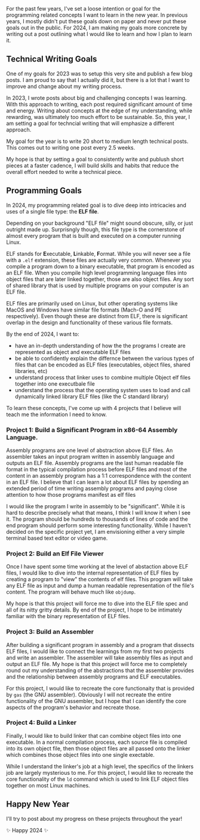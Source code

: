 For the past few years, I've set a loose intention or goal for the programming related concepts I want to learn in the new year. In previous years, I mostly didn't put these goals down on paper and never put these goals out in the public. For 2024, I am making my goals more concrete by writing out a post outlining what I would like to learn and how I plan to learn it. 

## Technical Writing Goals
One of my goals for 2023 was to setup this very site and publish a few blog posts. I am proud to say that I actually did it, but there is a lot that I want to improve and change about my writing process.

In 2023, I wrote posts about big and challenging concepts I was learning. With this approach to writing, each post required significant amount of time and energy. Writing about concepts at the edge of my understanding, while rewarding, was ultimately too much effort to be sustainable. So, this year, I am setting a goal for techncial writing that will emphasize a different approach.

My goal for the year is to write 20 short to medium length technical posts. This comes out to writing one post every 2.5 weeks.

My hope is that by setting a goal to consistently write and publush short pieces at a faster cadence, I will build skills and habits that reduce the overall effort needed to write a technical piece.

## Programming Goals
In 2024, my programming related goal is to dive deep into intricacies and uses of a single file type: the **ELF file**.

Depending on your background "ELF file" might sound obscure, silly, or just outright made up. Surprisngly though, this file type is the cornerstone of almost every program that is built and executed on a computer running Linux. 

ELF stands for **E**xecutable, **L**inkable, **F**ormat. While you will never see a file with a `.elf` extension, these files are actually very common. Whenever you compile a program down to a binary executable, that program is encoded as an ELF file. When you compile high level programming language files into object files that are later linked together, those are also object files. Any sort of shared library that is used by multiple programs on your computer is an ELF file.

ELF files are primarily used on Linux, but other operating systems like MacOS and Windows have similar file formats (Mach-O and PE respectively). Even though these are distinct from ELF, there is significant overlap in the design and functionality of these various file formats.

By the end of 2024, I want to:
- have an in-depth understanding of how the the programs I create are represented as object and executable ELF files
- be able to confidently explain the differnce between the various types of files that can be encoded as ELF files (executables, object files, shared libraries, etc)
- understand process that linker uses to combine multiple Object elf files together into one executbale file
- understand the process that the operating system uses to load and call dynamically linked library ELF files (like the C standard library)

To learn these concepts, I've come up with 4 projects that I believe will teach me the information I need to know.

### Project 1: Build a Significant Program in x86-64 Assembly Language.
Assembly programs are one level of abstraction above ELF files. An assembler takes an input program written in assembly language and outputs an ELF file. Assembly programs are the last human readable file format in the typical compilation process before ELF files and most of the content in an assembly program has a 1:1 correspondence with the content in an ELF file. I believe that I can learn a lot about ELF files by spending an extended period of time writing assembly programs and paying close attention to how those programs manifest as elf files

I would like the program I write in assembly to be "significant". While it is hard to describe precisely what that means, I think I will know it when I see it. The program should be hundreds to thousands of lines of code and the end program should perform some interesting functionality. While I haven't decided on the specific project yet, I am envisioning either a very simple terminal based text editor or video game.

### Project 2: Build an Elf File Viewer
Once I have spent some time working at the level of abstaction above ELF files, I would like to dive into the internal representation of ELF files by creating a program to "view" the contents of elf files. This program will take any ELF file as input and dump a human readable representation of the file's content. The program will behave much like `objdump`.

My hope is that this project will force me to dive into the ELF file spec and all of its nitty gritty details. By end of the project, I hope to be intimately familiar with the binary representation of ELF files.

### Project 3: Build an Assembler
After building a significant program in assembly and a program that dissects ELF files, I would like to connect the learnings from my first two projects and write an assembler. The assembler will take assembly files as input and output an ELF file. My hope is that this project will force me to completely round out my understanding of the abstractions that the assembler provides and the relationship between assembly programs and ELF executables.

For this project, I would like to recreate the core functionaity that is provided by `gas` (the GNU assembler). Obviously I will not recreate the entire functionality of the GNU assembler, but I hope that I can identify the core aspects of the program's behavior and recreate those.

### Project 4: Build a Linker
Finally, I would like to build linker that can combine object files into one executable. In a normal compilation process, each source file is compiled into its own object file, then those object files are all passed onto the linker which combines those object files into one single exectable.

While I understand the linker's job at a high level, the specifics of the linkers job are largely mysterious to me. For this project, I would like to recreate the core functionality of the `ld` command which is used to link ELF object files together on most Linux machines.

## Happy New Year
I'll try to post about my progress on these projects throughout the year!

✨ Happy 2024 ✨